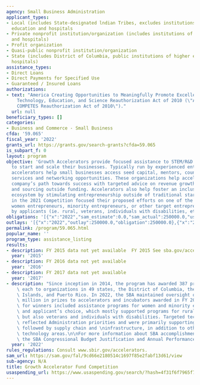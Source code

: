 ```yaml
---
agency: Small Business Administration
applicant_types:
- Local (includes State-designated lndian Tribes, excludes institutions of higher
  education and hospitals
- Private nonprofit institution/organization (includes institutions of higher education
  and hospitals)
- Profit organization
- Quasi-public nonprofit institution/organization
- State (includes District of Columbia, public institutions of higher education and
  hospitals)
assistance_types:
- Direct Loans
- Direct Payments for Specified Use
- Guaranteed / Insured Loans
authorizations:
- text: "America Creating Opportunities to Meaningfully Promote Excellence in\r\n\
    Technology, Education, and Science Reauthorization Act of 2010 (\"America\r\n\
    COMPETES Reauthorization Act of 2010\")."
  url: null
beneficiary_types: []
categories:
- Business and Commerce - Small Business
cfda: '59.065'
fiscal_year: '2022'
grants_url: https://grants.gov/search-grants?cfda=59.065
is_subpart_f: 0
layout: program
objective: 'Growth Accelerators provide focused assistance to STEM/R&D entrepreneurs
  to start and scale their businesses. Typically run by experienced entrepreneurs,
  accelerators help small businesses access seed capital, mentors, counseling, overhead
  services and networking opportunities. These organizations help accelerate a startup
  company’s path towards success with targeted advice on revenue growth, job growth
  and sourcing outside funding. Accelerators also help foster an inclusive entrepreneurial
  ecosystem by stimulating entrepreneurship outside of traditional startup hubs. Applicants
  in the 2021 Competition focused their proposed efforts on one of the following groups:
  women entrepreneurs, minority entrepreneurs, or other target entrepreneurs identified
  by applicants (ie. rural, veterans, individuals with disabilities, etc.).'
obligations: '[{"x":"2022","sam_estimate":0.0,"sam_actual":250000.0,"usa_spending_actual":250000.0},{"x":"2023","sam_estimate":10000000.0,"sam_actual":0.0,"usa_spending_actual":7100000.0},{"x":"2024","sam_estimate":10000000.0,"sam_actual":0.0,"usa_spending_actual":7300000.0}]'
outlays: '[{"x":"2022","outlay":250000.0,"obligation":250000.0},{"x":"2023","outlay":7100000.0,"obligation":7100000.0},{"x":"2024","outlay":3150000.0,"obligation":7300000.0}]'
permalink: /program/59.065.html
popular_name: ''
program_type: assistance_listing
results:
- description: FY 2015 data not yet available  FY 2015 See sba.gov/accelerators.
  year: '2015'
- description: FY 2016 data not yet available
  year: '2016'
- description: FY 2017 data not yet available
  year: '2017'
- description: "Since inception in 2014, the program has awarded 387 prizes of $50,000\
    \ each to organizations in 49 states, the District of Columbia, the U.S. Virgin\
    \ Islands, and Puerto Rico. In 2022, the SBA maintained oversight of the $4.2\
    \ million in prizes to accelerators and incubators awarded in FY 2021. Focus areas\
    \ for winners included assistance programs for women and minority entrepreneurs\
    \ and applicant’s choice, which mostly supported programs for rural entrepreneurs,\
    \ but also veterans and individuals with disabilities. Targeted technology areas\
    \ reflected Administration priorities and were primarily supporting clean energy,\
    \ followed by supply chain and \ninfrastructure, in addition to other STEM-related\
    \ technology areas.\n\nFor more information about SBA accomplishments, access\
    \ the SBA Congressional Budget Justification and Annual Performance Report: https://www.sba.gov/document/report-congressional-budget-justification-annual-performance-report"
  year: '2022'
rules_regulations: Consult www.sbir.gov/accelerators.
sam_url: https://sam.gov/fal/9cd66e2180514c1697f85e2fabf13d61/view
sub-agency: N/A
title: Growth Accelerator Fund Competition
usaspending_url: https://www.usaspending.gov/search/?hash=4f31f6f7965f796419cabf0aa9c1cdd9
---
```

